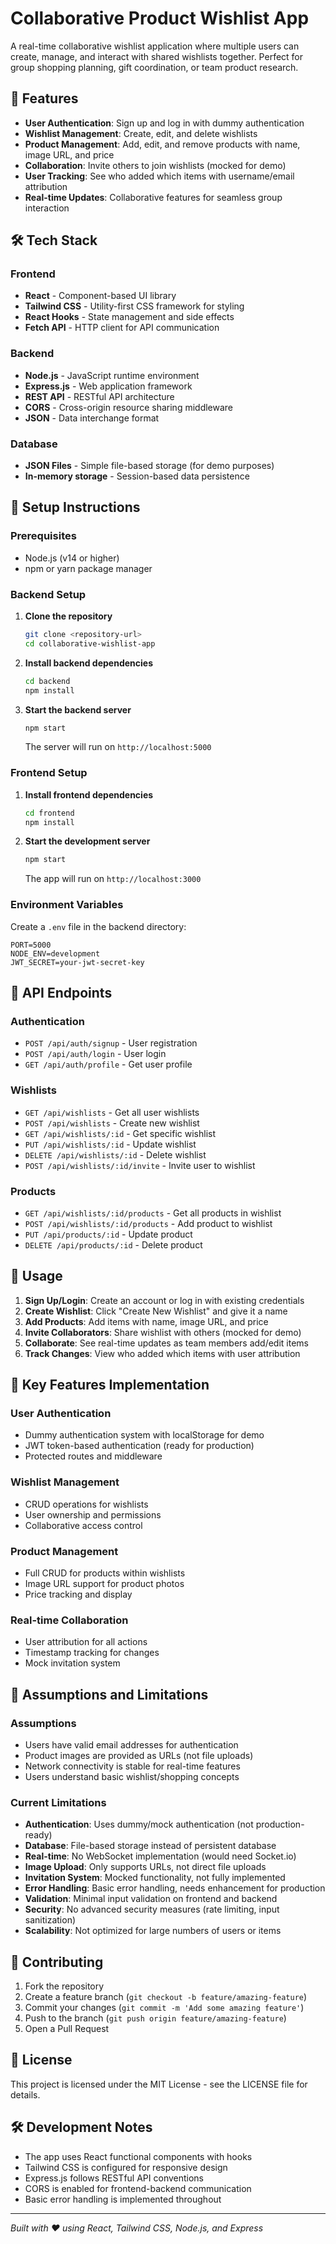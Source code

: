 # Collaborative Product Wishlist App

A real-time collaborative wishlist application where multiple users can create, manage, and interact with shared wishlists together. Perfect for group shopping planning, gift coordination, or team product research.

## 🚀 Features

- **User Authentication**: Sign up and log in with dummy authentication
- **Wishlist Management**: Create, edit, and delete wishlists
- **Product Management**: Add, edit, and remove products with name, image URL, and price
- **Collaboration**: Invite others to join wishlists (mocked for demo)
- **User Tracking**: See who added which items with username/email attribution
- **Real-time Updates**: Collaborative features for seamless group interaction

## 🛠️ Tech Stack

### Frontend
- **React** - Component-based UI library
- **Tailwind CSS** - Utility-first CSS framework for styling
- **React Hooks** - State management and side effects
- **Fetch API** - HTTP client for API communication

### Backend
- **Node.js** - JavaScript runtime environment
- **Express.js** - Web application framework
- **REST API** - RESTful API architecture
- **CORS** - Cross-origin resource sharing middleware
- **JSON** - Data interchange format

### Database
- **JSON Files** - Simple file-based storage (for demo purposes)
- **In-memory storage** - Session-based data persistence


## 🚀 Setup Instructions

### Prerequisites
- Node.js (v14 or higher)
- npm or yarn package manager

### Backend Setup

1. **Clone the repository**
   ```bash
   git clone <repository-url>
   cd collaborative-wishlist-app
   ```

2. **Install backend dependencies**
   ```bash
   cd backend
   npm install
   ```

3. **Start the backend server**
   ```bash
   npm start
   ```
   The server will run on `http://localhost:5000`

### Frontend Setup

1. **Install frontend dependencies**
   ```bash
   cd frontend
   npm install
   ```

2. **Start the development server**
   ```bash
   npm start
   ```
   The app will run on `http://localhost:3000`

### Environment Variables

Create a `.env` file in the backend directory:
```
PORT=5000
NODE_ENV=development
JWT_SECRET=your-jwt-secret-key
```

## 📝 API Endpoints

### Authentication
- `POST /api/auth/signup` - User registration
- `POST /api/auth/login` - User login
- `GET /api/auth/profile` - Get user profile

### Wishlists
- `GET /api/wishlists` - Get all user wishlists
- `POST /api/wishlists` - Create new wishlist
- `GET /api/wishlists/:id` - Get specific wishlist
- `PUT /api/wishlists/:id` - Update wishlist
- `DELETE /api/wishlists/:id` - Delete wishlist
- `POST /api/wishlists/:id/invite` - Invite user to wishlist

### Products
- `GET /api/wishlists/:id/products` - Get all products in wishlist
- `POST /api/wishlists/:id/products` - Add product to wishlist
- `PUT /api/products/:id` - Update product
- `DELETE /api/products/:id` - Delete product

## 🔧 Usage

1. **Sign Up/Login**: Create an account or log in with existing credentials
2. **Create Wishlist**: Click "Create New Wishlist" and give it a name
3. **Add Products**: Add items with name, image URL, and price
4. **Invite Collaborators**: Share wishlist with others (mocked for demo)
5. **Collaborate**: See real-time updates as team members add/edit items
6. **Track Changes**: View who added which items with user attribution

## 🎯 Key Features Implementation

### User Authentication
- Dummy authentication system with localStorage for demo
- JWT token-based authentication (ready for production)
- Protected routes and middleware

### Wishlist Management
- CRUD operations for wishlists
- User ownership and permissions
- Collaborative access control

### Product Management
- Full CRUD for products within wishlists
- Image URL support for product photos
- Price tracking and display

### Real-time Collaboration
- User attribution for all actions
- Timestamp tracking for changes
- Mock invitation system

## 🔮 Assumptions and Limitations

### Assumptions
- Users have valid email addresses for authentication
- Product images are provided as URLs (not file uploads)
- Network connectivity is stable for real-time features
- Users understand basic wishlist/shopping concepts

### Current Limitations
- **Authentication**: Uses dummy/mock authentication (not production-ready)
- **Database**: File-based storage instead of persistent database
- **Real-time**: No WebSocket implementation (would need Socket.io)
- **Image Upload**: Only supports URLs, not direct file uploads
- **Invitation System**: Mocked functionality, not fully implemented
- **Error Handling**: Basic error handling, needs enhancement for production
- **Validation**: Minimal input validation on frontend and backend
- **Security**: No advanced security measures (rate limiting, input sanitization)
- **Scalability**: Not optimized for large numbers of users or items

## 🤝 Contributing

1. Fork the repository
2. Create a feature branch (`git checkout -b feature/amazing-feature`)
3. Commit your changes (`git commit -m 'Add some amazing feature'`)
4. Push to the branch (`git push origin feature/amazing-feature`)
5. Open a Pull Request

## 📄 License

This project is licensed under the MIT License - see the LICENSE file for details.

## 🛠️ Development Notes

- The app uses React functional components with hooks
- Tailwind CSS is configured for responsive design
- Express.js follows RESTful API conventions
- CORS is enabled for frontend-backend communication
- Basic error handling is implemented throughout


---

*Built with ❤️ using React, Tailwind CSS, Node.js, and Express*